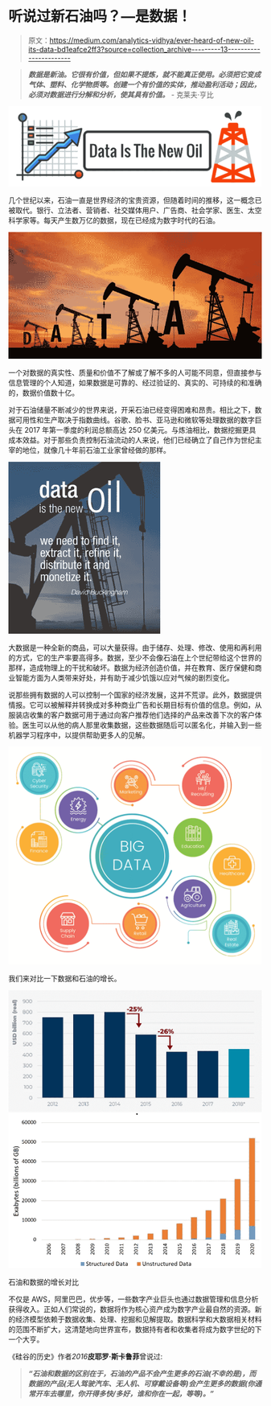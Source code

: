# 听说过新石油吗？—是数据！

> 原文：<https://medium.com/analytics-vidhya/ever-heard-of-new-oil-its-data-bd1eafce2ff3?source=collection_archive---------13----------------------->

> ***数据是新油。它很有价值，但如果不提炼，就不能真正使用。必须把它变成气体、塑料、化学物质等。创建一个有价值的实体，推动盈利活动；因此，必须对数据进行分解和分析，使其具有价值。*** *-* 克莱夫·亨比

![](img/e00d93dd78c4ba890290ba16383c37bd.png)

几个世纪以来，石油一直是世界经济的宝贵资源，但随着时间的推移，这一概念已被取代。银行、立法者、营销者、社交媒体用户、广告商、社会学家、医生、太空科学家等。每天产生数万亿的数据，现在已经成为数字时代的石油。

![](img/05fb5f3995aab063884e1236ddf9f22c.png)

一个对数据的真实性、质量和价值不了解或了解不多的人可能不同意，但直接参与信息管理的个人知道，如果数据是可靠的、经过验证的、真实的、可持续的和准确的，数据价值数十亿。

对于石油储量不断减少的世界来说，开采石油已经变得困难和昂贵。相比之下，数据可用性和生产取决于指数曲线。谷歌、脸书、亚马逊和微软等处理数据的数字巨头在 2017 年第一季度的利润总额高达 250 亿美元。与炼油相比，数据挖掘更具成本效益。对于那些负责控制石油流动的人来说，他们已经确立了自己作为世纪主宰的地位，就像几十年前石油工业家曾经做的那样。

![](img/44c4f3d5e04c2378b709da95746bda8e.png)

大数据是一种全新的商品，可以大量获得。由于储存、处理、修改、使用和再利用的方式，它的生产率要高得多。数据，至少不会像石油在上个世纪带给这个世界的那样，造成物理上的干扰和破坏。数据为经济创造价值，并在教育、医疗保健和商业智能方面为人类带来好处，并有助于减少饥饿以应对气候的剧烈变化。

说那些拥有数据的人可以控制一个国家的经济发展，这并不荒谬。此外，数据提供情报。它可以被解释并转换成对多种商业广告和长期目标有价值的信息。例如，从服装店收集的客户数据可用于通过向客户推荐他们选择的产品来改善下次的客户体验。医生可以从他的病人那里收集数据，这些数据随后可以匿名化，并输入到一些机器学习程序中，以提供帮助更多人的见解。

![](img/5033475b34357d66c5610073e9dae31d.png)

我们来对比一下数据和石油的增长。

![](img/96a7c8923739a3da2f275cd9d5bdd8df.png)![](img/aed3000236912e35c0def203e8fb4c2a.png)

石油和数据的增长对比

不仅是 AWS，阿里巴巴，优步等，一些数字产业巨头也通过数据管理和信息分析获得收入。正如人们常说的，数据将作为核心资产成为数字产业最自然的资源。新的经济模型依赖于数据收集、处理、挖掘和见解提取。数据科学和大数据相关材料的范围不断扩大，这清楚地向世界宣布，数据持有者和收集者将成为数字世纪的下一个大亨。

《硅谷的历史》作者*2016***皮耶罗·斯卡鲁菲**曾说过:

> ***“石油和数据的区别在于，石油的产品不会产生更多的石油(不幸的是)，而数据的产品(无人驾驶汽车、无人机、可穿戴设备等)会产生更多的数据(你通常开车去哪里，你开得多快/多好，谁和你在一起，等等)。”***